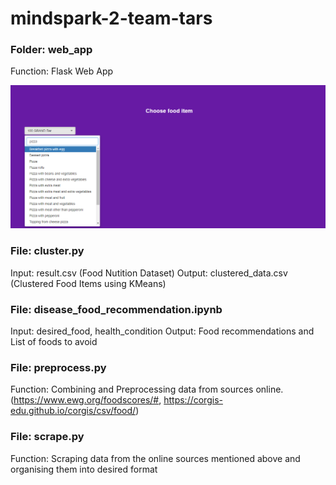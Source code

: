 # mindspark-2-team-tars

### Folder: web_app
Function: Flask Web App

<img src="images/image(1).png" alt="Alt text" title="Food Choice" max-width= 50px>


### File: cluster.py
Input: result.csv (Food Nutition Dataset)
Output: clustered_data.csv (Clustered Food Items using KMeans)

### File: disease_food_recommendation.ipynb
Input: desired_food, health_condition
Output: Food recommendations and List of foods to avoid

### File: preprocess.py
Function: Combining and Preprocessing data from sources online. (https://www.ewg.org/foodscores/#, https://corgis-edu.github.io/corgis/csv/food/)

### File: scrape.py
Function: Scraping data from the online sources mentioned above and organising them into desired format 
